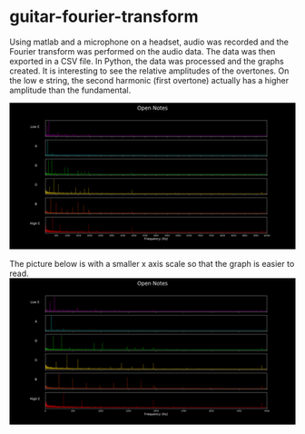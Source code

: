 # guitar-fourier-transform

Using matlab and a microphone on a headset, audio was recorded and the Fourier transform was performed on the audio data. The data was then exported in a CSV file. In Python, the data was processed and the graphs created. It is interesting to see the relative amplitudes of the overtones. On the low e string, the second harmonic (first overtone) actually has a higher amplitude than the fundamental.

![](Open_notes_seperate.png)

The picture below is with a smaller x axis scale so that the graph is easier to read.
![](Open_e_notes_seperate_small_scale.png)
